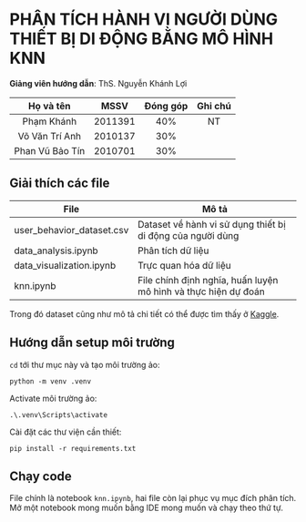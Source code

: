 # PHÂN TÍCH HÀNH VI NGƯỜI DÙNG THIẾT BỊ DI ĐỘNG BẰNG MÔ HÌNH KNN

**Giảng viên hướng dẫn**: ThS. Nguyễn Khánh Lợi

|        Họ và tên       |       MSSV     |     Đóng góp    |     Ghi chú    |
|:----------------------:|:--------------:|:---------------:|:--------------:|
|        Phạm Khánh      |     2011391    |        40%      |        NT      |
|      Võ Văn Trí Anh    |     2010137    |        30%      |                |
|     Phan Vũ Bảo Tín    |     2010701    |        30%      |                |

## Giải thích các file

| File                      | Mô tả                                                          |
|---------------------------|----------------------------------------------------------------|
| user_behavior_dataset.csv | Dataset về hành vi sử dụng thiết bị di động của người dùng     |
| data_analysis.ipynb       | Phân tích dữ liệu                                              |
| data_visualization.ipynb  | Trực quan hóa dữ liệu                                          |
| knn.ipynb                 | File chính định nghĩa, huấn luyện mô hình và thực hiện dự đoán |

Trong đó dataset cũng như mô tả chi tiết có thể được tìm thấy ở [Kaggle](https://www.kaggle.com/datasets/valakhorasani/mobile-device-usage-and-user-behavior-dataset/).

## Hướng dẫn setup môi trường

`cd` tới thư mục này và tạo môi trường ảo:
```
python -m venv .venv
```

Activate môi trường ảo:
```
.\.venv\Scripts\activate
```

Cài đặt các thư viện cần thiết:
```
pip install -r requirements.txt
```

## Chạy code

File chính là notebook `knn.ipynb`, hai file còn lại phục vụ mục đích phân tích. Mở một notebook mong muốn bằng IDE mong muốn và chạy theo thứ tự.